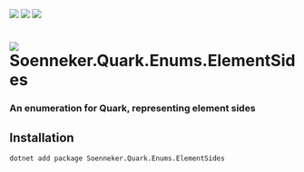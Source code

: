 ﻿[![](https://img.shields.io/nuget/v/soenneker.quark.enums.elementsides.svg?style=for-the-badge)](https://www.nuget.org/packages/soenneker.quark.enums.elementsides/)
[![](https://img.shields.io/github/actions/workflow/status/soenneker/soenneker.quark.enums.elementsides/publish-package.yml?style=for-the-badge)](https://github.com/soenneker/soenneker.quark.enums.elementsides/actions/workflows/publish-package.yml)
[![](https://img.shields.io/nuget/dt/soenneker.quark.enums.elementsides.svg?style=for-the-badge)](https://www.nuget.org/packages/soenneker.quark.enums.elementsides/)

# ![](https://user-images.githubusercontent.com/4441470/224455560-91ed3ee7-f510-4041-a8d2-3fc093025112.png) Soenneker.Quark.Enums.ElementSides
### An enumeration for Quark, representing element sides

## Installation

```
dotnet add package Soenneker.Quark.Enums.ElementSides
```
